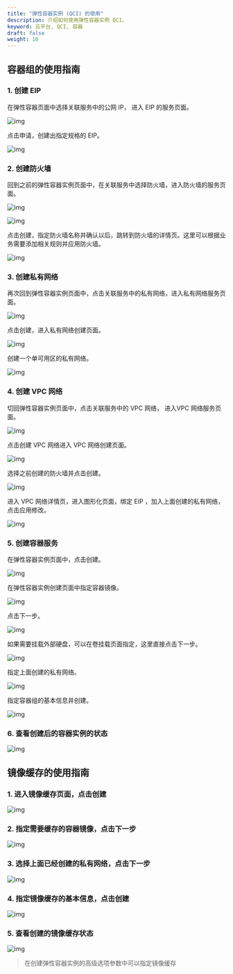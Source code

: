 ```yaml
---
title: "弹性容器实例 (QCI) 的使用"
description: 介绍如何使用弹性容器实例 QCI。 
keyword: 云平台, QCI, 容器
draft: false
weight: 10
---
```


## 容器组的使用指南

### 1. 创建 EIP

在弹性容器页面中选择关联服务中的公网 IP， 进入 EIP 的服务页面。

![img](../Quick-start.assets/ksnip_20201122-154457.png)

点击申请，创建出指定规格的 EIP。

![img](../Quick-start.assets/ksnip_20201122-154827.png)

### 2. 创建防火墙

回到之前的弹性容器实例页面中，在关联服务中选择防火墙，进入防火墙的服务页面。

![img](../Quick-start.assets/ksnip_20201122-155246.png)

![img](../Quick-start.assets/ksnip_20201122-155407.png)

点击创建，指定防火墙名称并确认以后，跳转到防火墙的详情页。这里可以根据业务需要添加相关规则并应用防火墙。

![img](../Quick-start.assets/ksnip_20201122-155859.png)

### 3. 创建私有网络

再次回到弹性容器实例页面中，点击关联服务中的私有网络，进入私有网络服务页面。

![img](../Quick-start.assets/ksnip_20201122-161214.png)

点击创建，进入私有网络创建页面。

![img](../Quick-start.assets/ksnip_20201122-161214.png)

创建一个单可用区的私有网络。

![img](../Quick-start.assets/ksnip_20201122-161614.png)

### 4. 创建 VPC 网络

切回弹性容器实例页面中，点击关联服务中的 VPC 网络， 进入VPC 网络服务页面。

![img](../Quick-start.assets/ksnip_20201122-152647.png)

点击创建 VPC 网络进入 VPC 网络创建页面。

![img](../Quick-start.assets/ksnip_20201122-153608.png)

选择之前创建的防火墙并点击创建。

![img](../Quick-start.assets/ksnip_20201122-160638.png)

进入 VPC 网络详情页，进入图形化页面，绑定 EIP ，加入上面创建的私有网络，点击应用修改。

![img](../Quick-start.assets/ksnip_20201122-162123.png)

### 5. 创建容器服务

在弹性容器实例页面中，点击创建。

![img](../Quick-start.assets/ksnip_20201122-162547.png)

在弹性容器实例创建页面中指定容器镜像。

![img](../Quick-start.assets/ksnip_20201122-163431.png)

点击下一步。

![img](../Quick-start.assets/ksnip_20201211-135657.png)

如果需要挂载外部硬盘，可以在卷挂载页面指定，这里直接点击下一步。

![img](../Quick-start.assets/ksnip_20201122-165257.png)

指定上面创建的私有网络。

![img](../Quick-start.assets/ksnip_20201122-165438.png)

指定容器组的基本信息并创建。

![img](../Quick-start.assets/ksnip_20201122-165612.png)

### 6. 查看创建后的容器实例的状态

![img](../Quick-start.assets/ksnip_20201122-210956.png)

## 镜像缓存的使用指南

### 1. 进入镜像缓存页面，点击创建

![img](../Quick-start.assets/ksnip_20201122-211616.png)

### 2. 指定需要缓存的容器镜像，点击下一步

![img](../Quick-start.assets/ksnip_20201122-211824.png)

### 3. 选择上面已经创建的私有网络，点击下一步

![img](../Quick-start.assets/ksnip_20201122-211954.png)

### 4. 指定镜像缓存的基本信息，点击创建

![img](../Quick-start.assets/ksnip_20201122-212113.png)

### 5. 查看创建的镜像缓存状态

![img](../Quick-start.assets/ksnip_20201122-212651.png)

> 在创建弹性容器实例的高级选项参数中可以指定镜像缓存
